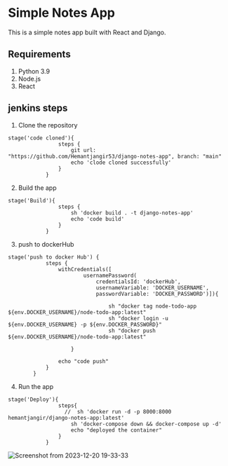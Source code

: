 # Simple Notes App
This is a simple notes app built with React and Django.

## Requirements
1. Python 3.9
2. Node.js
3. React

## jenkins steps
1. Clone the repository
```
stage('code cloned'){
                steps {
                    git url: "https://github.com/Hemantjangir53/django-notes-app", branch: "main"
                    echo 'clode cloned successfully'
                }
            }
```

2. Build the app
```
stage('Build'){
                steps {
                    sh 'docker build . -t django-notes-app'
                    echo 'code build'
                }
            }
```

3. push to dockerHub
```
stage('push to docker Hub') {
            steps {
                withCredentials([
                        usernamePassword(
                            credentialsId: 'dockerHub',
                            usernameVariable: 'DOCKER_USERNAME',
                            passwordVariable: 'DOCKER_PASSWORD')]){
                                
                                sh "docker tag node-todo-app ${env.DOCKER_USERNAME}/node-todo-app:latest"
                                sh "docker login -u ${env.DOCKER_USERNAME} -p ${env.DOCKER_PASSWORD}"
                                sh "docker push ${env.DOCKER_USERNAME}/node-todo-app:latest"
                                
                    }
                
                echo "code push"
            }
        }
```

4. Run the app
```
stage('Deploy'){
                steps{
                  //  sh 'docker run -d -p 8000:8000 hemantjangir/django-notes-app:latest'
                    sh 'docker-compose down && docker-compose up -d'
                    echo "deployed the container"
                }
            }
```
![Screenshot from 2023-12-20 19-33-33](https://github.com/Hemantjangir53/django-notes-app/assets/146804084/6b41ecf8-823b-4573-85c4-abaa09c29258)





